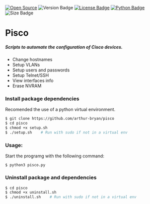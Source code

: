 [![Open Source](https://img.shields.io/badge/-Open%20Source%3F%20Yes%21-3066be?style=flat-square&logo=Github&logoColor=white&link=https://github.com/arthur-bryan/pisco)](https://github.com/arthur-bryan/pisco)
![Version Badge](https://img.shields.io/github/v/tag/arthur-bryan/pisco?color=3066bestyle=flat-square)
[![License Badge](https://img.shields.io/github/license/arthur-bryan/pisco?color=3066be&style=flat-square&link=https://github.com/arthur-bryan/pisco/blob/master/LICENSE)](https://github.com/arthur-bryan/pisco/blob/master/LICENSE)
[![Python Badge](https://img.shields.io/badge/-Python%203.7+-3066be?style=flat-square&logo=Python&logoColor=white&link=https://www.python.org/)](https://www.python.org/) 
![Size Badge](https://img.shields.io/github/repo-size/arthur-bryan/pisco?color=3066be&logoColor=3066be&style=flat-square)

# Pisco
##### Scripts to automate the configuration of Cisco devices.

* Change hostnames
* Setup VLANs
* Setup users and passwords
* Setup Telnet/SSH
* View interfaces info
* Erase NVRAM

### Install package dependencies

Recomended the use of a python virtual environment.

```sh
$ git clone https://github.com/arthur-bryan/pisco
$ cd pisco
$ chmod +x setup.sh
$ ./setup.sh	# Run with sudo if not in a virtual env
```

### Usage:

Start the programg with the following command:

```
$ python3 pisco.py
```

### Uninstall package and dependencies

```sh
$ cd pisco
$ chmod +x uninstall.sh
$ ./uninstall.sh	# Run with sudo if not in a virtual env
```


